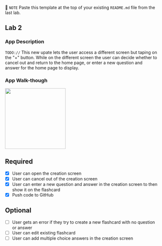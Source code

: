📝 `NOTE` Paste this template at the top of your existing `README.md` file from the last lab.

## Lab 2

### App Description
`TODO://` This new upate lets the user access a different screen but taping on the "+" button. While on the different screen the user can decide whether to cancel out and return to the home page, or enter a new question and answer for the home page to display.
### App Walk-though
<img src="http://g.recordit.co/2VrBchu6mT.gif" width=200><br>

## Required
- [X] User can open the creation screen
- [X] User can cancel out of the creation screen
- [X] User can enter a new question and answer in the creation screen to then show it on the flashcard
- [X] Push code to GitHub
## Optional
- [ ] User gets an error if they try to create a new flashcard with no question or answer
- [ ] User can edit existing flashcard
- [ ] User can add multiple choice answers in the creation screen
